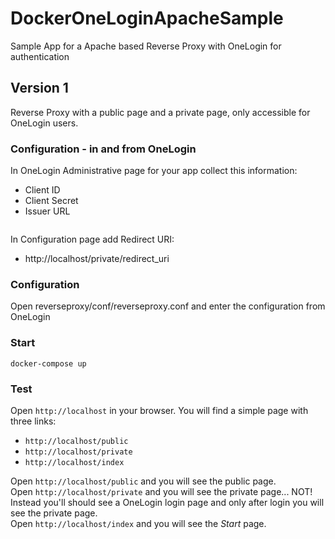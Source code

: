 # DockerOneLoginApacheSample
Sample App for a Apache based Reverse Proxy with OneLogin for authentication

## Version 1
Reverse Proxy with a public page and a private page, only accessible for OneLogin users.

### Configuration - in and from OneLogin
In OneLogin Administrative page for your app collect this information:
* Client ID
* Client Secret
* Issuer URL

<!-- wp:image {"id":383,"sizeSlug":"large","linkDestination":"none"} -->
<figure class="wp-block-image size-large"><img src="https://ingo.kaulbach.de/wp-content/uploads/2022/05/image-1024x768.png" alt="" class="wp-image-383"/></figure>
<!-- /wp:image -->

In Configuration page add Redirect URI:
* http://localhost/private/redirect_uri

### Configuration
Open reverseproxy/conf/reverseproxy.conf and enter the configuration from OneLogin

### Start
``docker-compose up``

### Test
Open ``http://localhost`` in your browser.
You will find a simple page with three links:
*  ``http://localhost/public``
*  ``http://localhost/private``
*  ``http://localhost/index``

Open ``http://localhost/public`` and you will see the public page.<br>
Open ``http://localhost/private`` and you will see the private page... NOT! Instead you'll should see a OneLogin login page and only after login you will see the private page.<br>
Open ``http://localhost/index`` and you will see the <i>Start</i> page.
